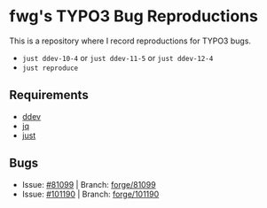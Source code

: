 # fwg's TYPO3 Bug Reproductions

This is a repository where I record reproductions for TYPO3 bugs.

<!-- Template for branch:
# Reproduction for #...

Description...

Pertinent files:

* [...](src/bugs_base/...)

Forge issue: [#...](https://forge.typo3.org/issues/...)
-->

* `just ddev-10-4` or `just ddev-11-5` or `just ddev-12-4`
* `just reproduce`

## Requirements

* [ddev](https://ddev.com/)
* [jq](https://jqlang.github.io/jq/)
* [just](https://github.com/casey/just)

## Bugs

* Issue: [#81099](https://forge.typo3.org/issues/81099) | Branch: [forge/81099](https://github.com/fwg/typo3-bugs/tree/forge/81099)
* Issue: [#101190](https://forge.typo3.org/issues/101190) | Branch: [forge/101190](https://github.com/fwg/typo3-bugs/tree/forge/101190)
